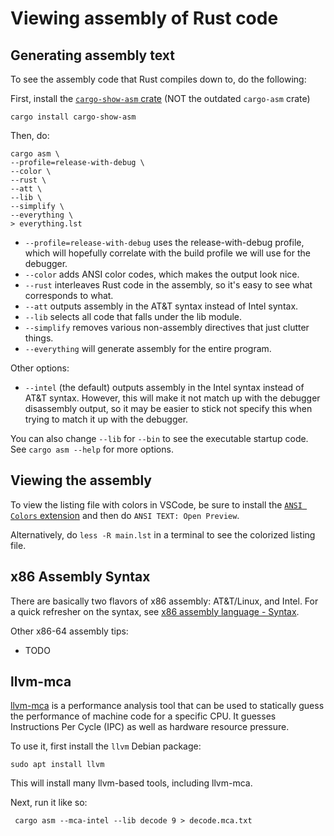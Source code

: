 # Viewing assembly of Rust code

## Generating assembly text

To see the assembly code that Rust compiles down to, do the following:

First, install the [`cargo-show-asm` crate][1] (NOT the outdated `cargo-asm` crate)
```shell
cargo install cargo-show-asm
```

Then, do:

```shell
cargo asm \
--profile=release-with-debug \
--color \
--rust \
--att \
--lib \
--simplify \
--everything \
> everything.lst
```

* `--profile=release-with-debug` uses the release-with-debug profile, which
will hopefully correlate with the build profile we will use for the debugger.
* `--color` adds ANSI color codes, which makes the output look nice.
* `--rust` interleaves Rust code in the assembly, so it's easy to see what
corresponds to what.
* `--att` outputs assembly in the AT&T syntax instead of Intel syntax.
* `--lib` selects all code that falls under the lib module.
* `--simplify` removes various non-assembly directives that just clutter things.
* `--everything` will generate assembly for the entire program.

Other options:

* `--intel` (the default) outputs assembly in the Intel syntax instead of AT&T
syntax. However, this will make it not match up with the debugger disassembly
output, so it may be easier to stick  not specify this when trying to match it up with
the debugger.

You can also change `--lib` for `--bin` to see the executable startup code. See
`cargo asm --help` for more options.


## Viewing the assembly

To view the listing file with colors in VSCode, be sure to install the
[`ANSI Colors` extension][4] and then do `ANSI TEXT: Open Preview`.

Alternatively, do `less -R main.lst` in a terminal to see the colorized listing
file.


## x86 Assembly Syntax

There are basically two flavors of x86 assembly: AT&T/Linux, and Intel. For a
quick refresher on the syntax, see [x86 assembly language - Syntax][3].

Other x86-64 assembly tips:
* TODO


## llvm-mca

[llvm-mca][2] is a performance analysis tool that can be used to statically
guess the performance of machine code for a specific CPU. It guesses
Instructions Per Cycle (IPC) as well as hardware resource pressure.

To use it, first install the `llvm` Debian package:

```shell
sudo apt install llvm
```

This will install many llvm-based tools, including llvm-mca.

Next, run it like so:

```shell
 cargo asm --mca-intel --lib decode 9 > decode.mca.txt
```


[1]: https://github.com/gnzlbg/cargo-asm
[2]: https://llvm.org/docs/CommandGuide/llvm-mca.html
[3]: https://en.wikipedia.org/wiki/X86_assembly_language#Syntax
[4]: https://marketplace.visualstudio.com/items?itemName=iliazeus.vscode-ansi

